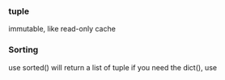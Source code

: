 ### tuple
immutable, like read-only cache

### Sorting
use sorted() will return a list of tuple
if you need the dict(), use
```bash

```
